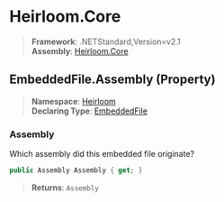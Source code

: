 # Heirloom.Core

> **Framework**: .NETStandard,Version=v2.1  
> **Assembly**: [Heirloom.Core][0]

## EmbeddedFile.Assembly (Property)

> **Namespace**: [Heirloom][0]  
> **Declaring Type**: [EmbeddedFile][1]

### Assembly

Which assembly did this embedded file originate?

```cs
public Assembly Assembly { get; }
```

> **Returns**: `Assembly`

[0]: ../../../Heirloom.Core.md
[1]: ../EmbeddedFile.md
